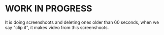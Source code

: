# WORK IN PROGRESS
It is doing screenshoots and deleting ones older than 60 seconds, when we say "clip it", it makes video from this screenshoots.
